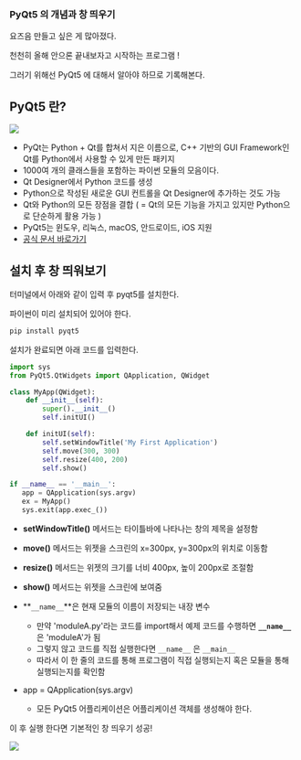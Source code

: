 ### PyQt5 의 개념과 창 띄우기

요즈음 만들고 싶은 게 많아졌다.

천천히 올해 안으론 끝내보자고 시작하는 프로그램 !

그러기 위해선 PyQt5 에 대해서 알아야 하므로 기록해본다.

## PyQt5 란?

![](https://wikidocs.net/images/page/21849/0_pyqt_logo.png)

- PyQt는 Python + Qt를 합쳐서 지은 이름으로, C++ 기반의 GUI Framework인 Qt를 Python에서 사용할 수 있게 만든 패키지
- 1000여 개의 클래스들을 포함하는 파이썬 모듈의 모음이다.
- Qt Designer에서 Python 코드를 생성
- Python으로 작성된 새로운 GUI 컨트롤을 Qt Designer에 추가하는 것도 가능
- Qt와 Python의 모든 장점을 결합 ( = Qt의 모든 기능을 가지고 있지만 Python으로 단순하게 활용 가능 )
- PyQt5는 윈도우, 리눅스, macOS, 안드로이드, iOS 지원
- [공식 문서 바로가기](https://www.riverbankcomputing.com/software/pyqt/intro)



## 설치 후 창 띄워보기

터미널에서 아래와 같이 입력 후 pyqt5를 설치한다.

파이썬이 미리 설치되어 있어야 한다.

``` python
pip install pyqt5
```



설치가 완료되면 아래 코드를 입력한다.

``` python
import sys
from PyQt5.QtWidgets import QApplication, QWidget

class MyApp(QWidget):
    def __init__(self):
        super().__init__()
        self.initUI()

    def initUI(self):
        self.setWindowTitle('My First Application')
        self.move(300, 300)
        self.resize(400, 200)
        self.show()

if __name__ == '__main__':
   app = QApplication(sys.argv)
   ex = MyApp()
   sys.exit(app.exec_())
```

- **setWindowTitle()** 메서드는 타이틀바에 나타나는 창의 제목을 설정함
- **move()** 메서드는 위젯을 스크린의 x=300px, y=300px의 위치로 이동함
- **resize()** 메서드는 위젯의 크기를 너비 400px, 높이 200px로 조절함
- **show()** 메서드는 위젯을 스크린에 보여줌

- **`__name__`**은 현재 모듈의 이름이 저장되는 내장 변수
  - 만약 'moduleA.py'라는 코드를 import해서 예제 코드를 수행하면 **`__name__`** 은 'moduleA'가 됨
  - 그렇지 않고 코드를 직접 실행한다면 `__name__` 은 `__main__` 
  - 따라서 이 한 줄의 코드를 통해 프로그램이 직접 실행되는지 혹은 모듈을 통해 실행되는지를 확인함

- app = QApplication(sys.argv)
  - 모든 PyQt5 어플리케이션은 어플리케이션 객체를 생성해야 한다.



이 후 실행 한다면 기본적인 창 띄우기 성공!

![](https://wikidocs.net/images/page/21920/2_1_opening.png)
